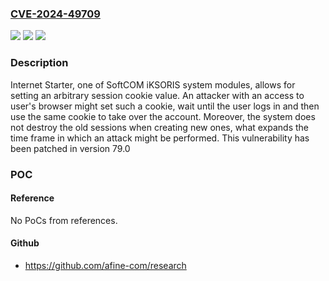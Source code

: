 ### [CVE-2024-49709](https://cve.mitre.org/cgi-bin/cvename.cgi?name=CVE-2024-49709)
![](https://img.shields.io/static/v1?label=Product&message=iKSORIS&color=blue)
![](https://img.shields.io/static/v1?label=Version&message=0%3C%2079.0%20&color=brighgreen)
![](https://img.shields.io/static/v1?label=Vulnerability&message=CWE-384%20Session%20Fixation&color=brighgreen)

### Description

Internet Starter, one of SoftCOM iKSORIS system modules, allows for setting an arbitrary session cookie value. An attacker with an access to user's browser might set such a cookie, wait until the user logs in and then use the same cookie to take over the account. Moreover, the system does not destroy the old sessions when creating new ones, what expands the time frame in which an attack might be performed. This vulnerability has been patched in version 79.0

### POC

#### Reference
No PoCs from references.

#### Github
- https://github.com/afine-com/research

